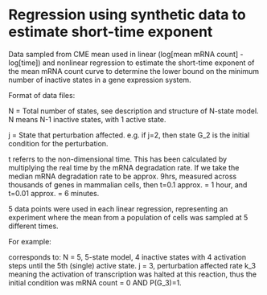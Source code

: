 # Regression using synthetic data to estimate short-time exponent

Data sampled from CME mean used in linear (log[mean mRNA count] - log[time]) and nonlinear regression  to estimate the short-time exponent of the mean mRNA count curve to determine the lower bound on the minimum number of inactive states in a gene expression system.

Format of data files:


N = Total number of states, see description and structure of N-state model.
N means N-1 inactive states, with 1 active state.

j = State that perturbation affected. e.g. if j=2, then state G_2 is the initial condition for the perturbation.

t referrs to the non-dimensional time. This has been calculated by multiplying the real time by the mRNA degradation rate.
If we take the median mRNA degradation rate to be approx. 9hrs, measured across thousands of genes in mammalian cells, then t=0.1 approx. = 1 hour, and t=0.01 approx. = 6 minutes.

5 data points were used in each linear regression, representing an experiment where the mean from a population of cells was sampled at 5 different times.

For example:

corresponds to:
N = 5, 5-state model, 4 inactive states with 4 activation steps until the 5th (single) active state.
j = 3, perturbation affected rate k_3 meaning the activation of transcription was halted at this reaction, thus the initial condition was mRNA count = 0 AND P(G_3)=1.
